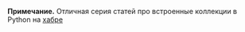 **Примечание.** Отличная серия статей про встроенные коллекции в Python на [хабре](https://habr.com/ru/post/319164/)